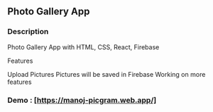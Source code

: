 
## Photo Gallery App


### Description

Photo Gallery App with HTML, CSS, React, Firebase

Features

Upload Pictures 
Pictures will be saved in Firebase
Working on more features


### Demo : [https://manoj-picgram.web.app/]


